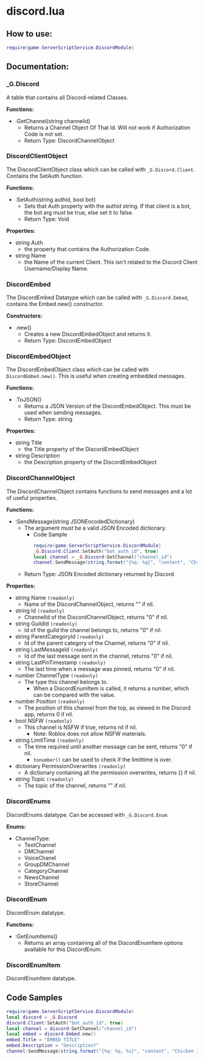 # discord.lua

## How to use:

```lua
require(game.ServerScriptService.DiscordModule)
```
## Documentation:

### \_G.Discord
A table that contains all Discord-related Classes.

**Functions:**

  * :GetChannel(string channelid)
    * Returns a Channel Object Of That Id. Will not work if Authorization Code is not set.
    * Return Type: DiscordChannelObject

### DiscordClientObject
The DiscordClientObject class which can be called with `_G.Discord.Client`. Contains the SetAuth function.

**Functions:**

  * :SetAuth(string authid, bool bot)
    * Sets that Auth property with the authid string. If that client is a bot, the bot arg must be true, else set it to false.
    * Return Type: Void

**Properties:**

  * string Auth
    * the property that contains the Authorization Code.
  * string Name
    * the Name of the current Client. This isn't related to the Discord Client Username/Display Name.

### DiscordEmbed
The DiscordEmbed Datatype which can be called with `_G.Discord.Embed`, contains the Embed.new() constructor.

**Constructors:**

  * .new()
    * Creates a new DiscordEmbedObject and returns it.
    * Return Type: DiscordEmbedObject

### DiscordEmbedObject
The DiscordEmbedObject class which can be called with `DiscordEmbed.new()`. This is useful when creating embedded messages.

**Functions:**
  * :ToJSON()
    * Returns a JSON Version of the DiscordEmbedObject. This must be used when sending messages.
    * Return Type: string

**Properties:**
  * string Title
    * the Title property of the DiscordEmbedObject
  * string Description
    * the Description property of the DiscordEmbedObject

### DiscordChannelObject
The DiscordChannelObject contains functions to send messages and a lot of useful properties.

**Functions:**
  * :SendMessage(string JSONEncodedDictionary)
    * The argument must be a valid JSON Encoded dictionary.
      * Code Sample
        ```lua
        require(game.ServerScriptService.DiscordModule)
        _G.Discord.Client:SetAuth("bot_auth_id", true)
        local channel = _G.Discord:GetChannel("channel_id")
        channel:SendMessage(string.format("{%q: %q}", "content", "Chicken Ice Cream"))
        ```
    * Return Type: JSON Encoded dictionary returned by Discord

**Properties:**
  * string Name `(readonly)`
    * Name of the DiscordChannelObject, returns "" if nil.
  * string Id `(readonly)`
    * ChannelId of the DiscordChannelObject, returns "0" if nil.
  * string GuildId `(readonly)`
    * Id of the guild the channel belongs to, returns "0" if nil.
  * string ParentCategoryId `(readonly)`
    * Id of the parent category of the Channel, returns "0" if nil.
  * string LastMessageId `(readonly)`
    * Id of the last message sent in the channel, returns "0" if nil.
  * string LastPinTimestamp `(readonly)`
    * The last time when a message was pinned, returns "0" if nil.
  * number ChannelType `(readonly)`
    * The type this channel belongs to.
      * When a DiscordEnumItem is called, it returns a number, which can be compared with the value.
  * number Position `(readonly)`
    * The position of this channel from the top, as viewed in the Discord app, returns 0 if nil.
  * bool NSFW `(readonly)`
    * This channel is NSFW if true, returns nil if nil.
      * Note: Roblox does not allow NSFW materials.
  * string LimitTime `(readonly)`
    * The time required until another message can be sent, returns "0" if nil.
      * `tonumber()` can be used to check if the limittime is over.
  * dictionary PermissionOverwrites `(readonly)`
    * A dictionary containing all the permission overwrites, returns {} if nil.
  * string Topic `(readonly)`
    * The topic of the channel, returns "" if nil.

### DiscordEnums
DiscordEnums datatype. Can be accessed with `_G.Discord.Enum`.

**Enums:**
  * ChannelType:
    * TextChannel
    * DMChannel
    * VoiceChanel
    * GroupDMChannel
    * CategoryChannel
    * NewsChannel
    * StoreChannel

### DiscordEnum
DiscordEnum datatype.

**Functions:**
  * :GetEnumItems()
    * Returns an array containing all of the DiscordEnumItem options available for this DiscordEnum.

### DiscordEnumItem
DiscordEnumItem datatype.

## Code Samples
```lua
require(game.ServerScriptService.DiscordModule)
local discord = _G.Discord
discord.Client:SetAuth("bot_auth_id", true)
local channel = discord:GetChannel("channel_id")
local embed = discord.Embed.new()
embed.Title = "EMBED TITLE"
embed.Description = "Description?"
channel:SendMessage(string.format("{%q: %q, %s}", "content", "Chicken Ice Cream", embed:ToJSON()))
```
